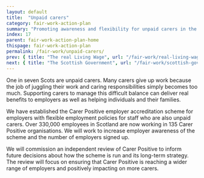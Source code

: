 ```yaml
---
layout: default
title:  "Unpaid carers"
category: fair-work-action-plan
summary: "Promoting awareness and flexibility for unpaid carers in the workplace though Carer Positive."
index: 17
parent: fair-work-action-plan-home
thispage: fair-work-action-plan
permalink: /fair-work/unpaid-carers/
prev: { title: "The real Living Wage", url: "/fair-work/real-living-wage/" }
next: { title: "The Scottish Government", url: "/fair-work/scottish-government/" }
---
```


One in seven Scots are unpaid carers. Many carers give up work because the job of juggling their work and caring responsibilities simply becomes too much. Supporting carers to manage this difficult balance can deliver real benefits to employers as well as helping individuals and their families. 

We have established the Carer Positive employer accreditation scheme for employers with flexible employment policies for staff who are also unpaid carers. Over 330,000 employees in Scotland are now working in 135 Carer Positive organisations. We will work to increase employer awareness of the scheme and the number of employers signed up.  

We will commission an independent review of Carer Positive to inform future decisions about how the scheme is run and its long-term strategy. The review will focus on ensuring that Carer Positive is reaching a wider range of employers and positively impacting on more carers.
